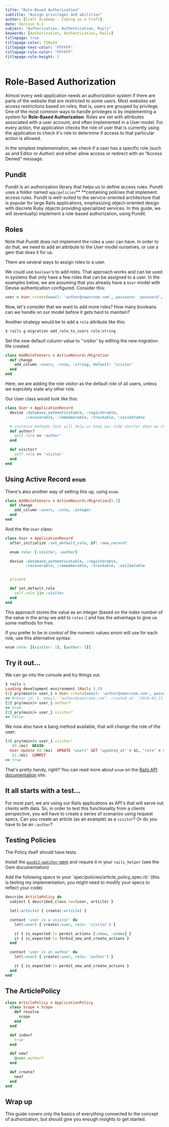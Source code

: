 ```yaml
---
title: "Role-Based Authorization"
subtitle: "Assign privileges and abilities"
author: [Craft Academy - Coding as a Craft]
date: Version 0.1
subject: "Authorization, Authentication, Rails"
keywords: [Authorization, Authentication, Rails]
titlepage: true
titlepage-color: f28e24
titlepage-text-color: "FFFFFF"
titlepage-rule-color: "FFFFFF"
titlepage-rule-height: 2
...
```


# Role-Based Authorization

Almost every web application needs an authorization system if there are parts of the website that are restricted to some users. Most websites set access restrictions based on roles; that is, users are grouped by privilege. One of the most common ways to handle privileges is by implementing a system for **Role-Based Authorization**. Roles are set with attributes associated with a user account, and often implemented in a User model. For every action, the application checks the role of user that is currently using the application to check it's role to determine if access to that particular action is allowed.

In the simplest implementation, we check if a user has a specific role \(such as and Editor or Author\) and either allow access or redirect with an “Access Denied” message.

## Pundit

Pundit is an authorization library that helps us to define access rules. Pundit uses a folder named `app/policies`** **containing policies that implement access rules. Pundit is well-suited to the service-oriented architecture that is popular for large Rails applications, emphasizing object-oriented design with discrete Ruby objects providing specialized services. In this guide, we will \(eventually\) implement a role-based authorization, using Pundit.

## Roles

Note that Pundit does not implement the roles a user can have. In order to do that, we need to add an attribute to the User model ourselves, or use a gem that does it for us.

There are several ways to assign roles to a user.

We could use `boolean`'s to add roles. That approach works and can be used in systems that only have a few roles that can be assigned to a user. In the examples below, we are assuming that you already have a `User` model with Devise authentication configured. Consider this:

```ruby
user = User.create(email: 'author@newsroom.com', password: 'password', author: true, visitor: false)
```

Now, let's consider that we want to add more roles? How many booleans can we handle on our model before it gets hard to maintain?

Another strategy would be to add a `role` attribute like this:

```bash
$ rails g migration add_role_to_users role:string
```

Set the new default column value to ''visitor' by editing the new migration file created.

```ruby
class AddRoleToUsers < ActiveRecord::Migration
  def change
    add_column :users, :role, :string, default: 'visitor'
  end
end
```

Here, we are adding the role visitor as the default role of all users, unless we expicitely state any other role.

Our User class would look like this:

```ruby
class User < ApplicationRecord
  devise :database_authenticatable, :registerable,
         :recoverable, :rememberable, :trackable, :validatable

  # instance methods that will help us keep our code shorter when we check for a role
  def author?
    self.role == 'author'
  end

  def visitor?
    self.role == 'visitor'
  end
end
```

## Using Active Record `enum`

There's also another way of setting this up, using `enum`.

```ruby
class AddRoleToUsers < ActiveRecord::Migration[5.2]
  def change
    add_column :users, :role, :integer
  end
end
```

And the the `User` class:

```ruby
class User < ApplicationRecord
  after_initialize :set_default_role, if: :new_record?

  enum role: [:visitor, :author]

  devise :database_authenticatable, :registerable,
         :recoverable, :rememberable, :trackable, :validatable


  private

  def set_default_role
    self.role ||= :visitor
  end
end
```


This approach stores the value as an integer \(based on the index number of the value in the array we add to `roles:`\) and has the advantage to give us some methods for free.

If you prefer to be in control of the numeric values enom will use for each role, use this alternative syntax:

```ruby
enum role: [{visitor: 1}, {author: 1}]
```
## Try it out...

We can go into the console and try things out.

```ruby
$ rails c
Loading development environment (Rails 5.2)
[1] pry(main)> user_1 = User.create(email: 'author@newsroom.com', password: 'password', role: :author)
=> #<User id: 5, email: "author@newsroom.com", created_at: "2018-03-21 11:14:01", updated_at: "2018-03-21 11:14:01", role: "author">
[2] pry(main)> user_1.author?
=> true
[3] pry(main)> user_1.visitor?
=> false
```

We now also have a bang method available, that will change the role of the user:

```ruby
[4] pry(main)> user_1.visitor!
   (0.2ms)  BEGIN
  User Update (0.5ms)  UPDATE "users" SET "updated_at" = $1, "role" = $2 WHERE "users"."id" = $3  [["updated_at", "2018-03-21 11:15:12.882379"], ["role", 0], ["id", 5]]
   (1.3ms)  COMMIT
=> true
```

That's pretty handy, right? You can read more about `enum` on the [Rails API documentation]( http://api.rubyonrails.org/classes/ActiveRecord/Enum.html) site.

## It all starts with a test...

For most part, we are using our Rails applications as API's that will serve out clients with data. So, in order to test this functionality from a clients perspective, you will have to create a series of scenarios using request specs. Can you create an article (as an example) as a `visitor`? Or do you have to be an `:author`?  
## Testing Policies

The Policy itself should have tests. 

Install the [`pundit-matcher`  gem](https://github.com/chrisalley/pundit-matchers)  and require it in your `rails_helper` \(see the Gem documentation\)

Add the following specs to your \`spec/policies/article\_policy\_spec.rb\` \(this is testing my implementation, you might need to modify your specs to reflect your code\)

```ruby
describe ArticlePolicy do
  subject { described_class.new(user, article) }

  let(:article) { create(:article) }

  context 'user is a visitor' do
    let(:user) { create(:user, role: 'visitor') }

    it { is_expected.to permit_actions [:show, :index] }
    it { is_expected.to forbid_new_and_create_actions }
  end

  context 'user is an author' do
    let(:user) { create(:user, role: 'author') }

    it { is_expected.to permit_new_and_create_actions }
  end
end
```

## The ArticlePolicy

```ruby
class ArticlePolicy < ApplicationPolicy
  class Scope < Scope
    def resolve
      scope
    end
  end

  def index?
    true
  end

  def new?
    @user.author?
  end

  def create?
    new?
  end
end
```

## Wrap up

This guide covers only the basics of everything connected to the concept of authorization, but should give you enough insights to get started.




